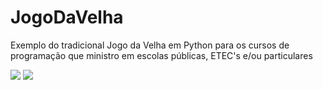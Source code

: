 # JogoDaVelha
Exemplo do tradicional Jogo da Velha em Python para os cursos de programação que ministro em escolas públicas, ETEC's e/ou particulares

![](image.png) 
![](image.png)
